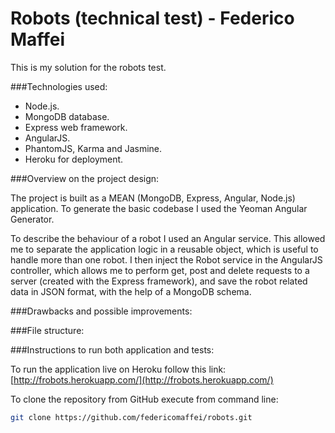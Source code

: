 Robots (technical test) - Federico Maffei
=================

This is my solution for the robots test.

###Technologies used:

* Node.js.
* MongoDB database.
* Express web framework.
* AngularJS.
* PhantomJS, Karma and Jasmine.
* Heroku for deployment.

###Overview on the project design:

The project is built as a MEAN (MongoDB, Express, Angular, Node.js) application. To generate the basic codebase I used the Yeoman Angular Generator.

To describe the behaviour of a robot I used an Angular service. This allowed me to separate the application logic in a reusable object, which is useful to handle more than one robot. I then inject the Robot service in the AngularJS controller, which allows me to perform get, post and delete requests to a server (created with the Express framework), and save the robot related data in JSON format, with the help of a MongoDB schema.


###Drawbacks and possible improvements:


###File structure:


###Instructions to run both application and tests:

To run the application live on Heroku follow this link:
[http://frobots.herokuapp.com/](http://frobots.herokuapp.com/)

To clone the repository from GitHub execute from command line:

```bash
git clone https://github.com/federicomaffei/robots.git
```